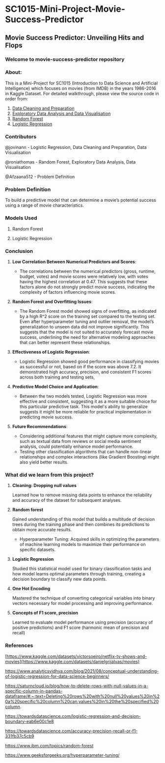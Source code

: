 # SC1015-Mini-Project-Movie-Success-Predictor
## Movie Success Predictor:  Unveiling Hits and Flops
### Welcome to movie-success-predictor repository

### About:

This is a Mini-Project for SC1015 (Introduction to Data Science and Artificial Intelligence) which focuses on movies (from IMDB) in the years 1986-2016 in Kaggle Dataset. For detailed walkthrough, please view the source code in order from:

1. [Data Cleaning and Preparation](./DataCleaningAndPreparation.ipynb)
2. [Exploratory Data Analysis and Data Visualisation](./ExploratoryDataAnalysisAndDataVisualisation.ipynb)
3. [Random Forest](./RandomForest.ipynb)
4. [Logistic Regression](./LogisticRegression.ipynb)

### Contributors

@jovinann - Logistic Regression, Data Cleaning and Preparation, Data Visualisation

@roniathomas - Random Forest, Exploratory Data Analysis, Data Visualisation

@Afzaana512 - Problem Definition


### Problem Definition

To build a predictive model that can determine a movie’s potential success using a range of movie characteristics.

### Models Used

1. Random Forest

2. Logistic Regression

### Conclusion

1. **Low Correlation Between Numerical Predictors and Scores**:
   - The correlations between the numerical predictors (gross, runtime, budget, votes) and movie scores were relatively low, with votes having the highest correlation at 0.47. This suggests that these factors alone do not strongly predict movie success, indicating the complexity of factors influencing movie scores.

2. **Random Forest and Overfitting Issues**:
   - The Random Forest model showed signs of overfitting, as indicated by a high R^2 score on the training set compared to the testing set. Even after hyperparameter tuning and outlier removal, the model’s generalization to unseen data did not improve significantly. This suggests that the model is not suited to accurately forecast movie success, underlining the need for alternative modeling approaches that can better represent these relationships.
     
3. **Effectiveness of Logistic Regression**:
   - Logistic Regression showed good performance in classifying movies as successful or not, based on if the score was above 7.2. It demonstrated high accuracy, precision, and consistent F1 scores across both training and testing sets, 

5. **Predictive Model Choice and Application**:
   - Between the two models tested, Logistic Regression was more effective and consistent, suggesting it as a more suitable choice for this particular predictive task. This model's ability to generalize suggests it might be more reliable for practical implementation in predicting movie success.

6. **Future Recommendations**:
   - Considering additional features that might capture more complexity, such as textual data from reviews or social media sentiment analysis, could potentially enhance model performance.
   - Testing other classification algorithms that can handle non-linear relationships and complex interactions (like Gradient Boosting) might also yield better results.


### What did we learn from this project?
1. **Cleaning: Dropping null values**

      Learned how to remove missing data points to enhance the reliability and accuracy of the dataset for subsequent analyses.
2. **Random forest**

   Gained understanding of this model that builds a multitude of decision trees during the training phase and then combines its predictions to obtain more accurate results.

   - Hyperparameter Tuning:
        Acquired skills in optimizing the parameters of machine learning models to maximize their performance on specific datasets.
3. **Logistic Regression**

   Studied this statistical model used for binary classification tasks and how model learns optimal parameters through training, creating a decision boundary to classify new data points.

4. **One Hot Encoding**

   Mastered the technique of converting categorical variables into binary vectors necessary for model processing and improving performance.
   
5. **Concepts of F1 score, precision**

   Learned to evaluate model performance using precision (accuracy of positive predictions) and F1 score (harmonic mean of precision and recall)




### References

[https://www.kaggle.com/datasets/victorsoeiro/netflix-tv-shows-and-movies](https://www.kaggle.com/datasets/danielgrijalvas/movies)

https://www.analyticsvidhya.com/blog/2021/08/conceptual-understanding-of-logistic-regression-for-data-science-beginners/

https://saturncloud.io/blog/how-to-delete-rows-with-null-values-in-a-specific-column-in-pandas-dataframe/#:~:text=Deleting%20rows%20with%20null%20values%20in%20a%20specific%20column%20can,values%20in%20the%20specified%20column.

https://towardsdatascience.com/logistic-regression-and-decision-boundary-eab6e00c1e8

https://towardsdatascience.com/accuracy-precision-recall-or-f1-331fb37c5cb9

https://www.ibm.com/topics/random-forest

https://www.geeksforgeeks.org/hyperparameter-tuning/








